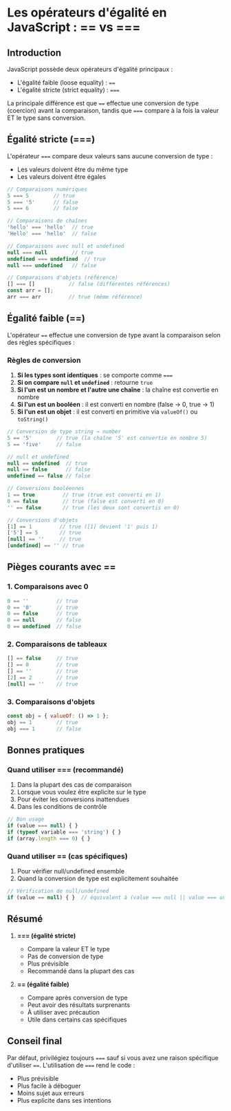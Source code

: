 # Les opérateurs d'égalité en JavaScript : == vs ===

## Introduction

JavaScript possède deux opérateurs d'égalité principaux :
- L'égalité faible (loose equality) : `==`
- L'égalité stricte (strict equality) : `===`

La principale différence est que `==` effectue une conversion de type (coercion) avant la comparaison, tandis que `===` compare à la fois la valeur ET le type sans conversion.

## Égalité stricte (===)

L'opérateur `===` compare deux valeurs sans aucune conversion de type :
- Les valeurs doivent être du même type
- Les valeurs doivent être égales

```javascript
// Comparaisons numériques
5 === 5        // true
5 === '5'      // false
5 === 6        // false

// Comparaisons de chaînes
'hello' === 'hello'  // true
'Hello' === 'hello'  // false

// Comparaisons avec null et undefined
null === null        // true
undefined === undefined  // true
null === undefined   // false

// Comparaisons d'objets (référence)
[] === []           // false (différentes références)
const arr = [];
arr === arr         // true (même référence)
```

## Égalité faible (==)

L'opérateur `==` effectue une conversion de type avant la comparaison selon des règles spécifiques :

### Règles de conversion

1. **Si les types sont identiques** : se comporte comme `===`
2. **Si on compare `null` et `undefined`** : retourne `true`
3. **Si l'un est un nombre et l'autre une chaîne** : la chaîne est convertie en nombre
4. **Si l'un est un booléen** : il est converti en nombre (false → 0, true → 1)
5. **Si l'un est un objet** : il est converti en primitive via `valueOf()` ou `toString()`

```javascript
// Conversion de type string → number
5 == '5'        // true (la chaîne '5' est convertie en nombre 5)
5 == 'five'     // false

// null et undefined
null == undefined  // true
null == false      // false
undefined == false // false

// Conversions booléennes
1 == true         // true (true est converti en 1)
0 == false        // true (false est converti en 0)
'' == false       // true (les deux sont convertis en 0)

// Conversions d'objets
[1] == 1         // true ([1] devient '1' puis 1)
['5'] == 5       // true
[null] == ''     // true
[undefined] == '' // true
```

## Pièges courants avec ==

### 1. Comparaisons avec 0

```javascript
0 == ''         // true
0 == '0'        // true
0 == false      // true
0 == null       // false
0 == undefined  // false
```

### 2. Comparaisons de tableaux

```javascript
[] == false     // true
[] == 0         // true
[] == ''        // true
[2] == 2        // true
[null] == ''    // true
```

### 3. Comparaisons d'objets

```javascript
const obj = { valueOf: () => 1 };
obj == 1        // true
obj === 1       // false
```

## Bonnes pratiques

### Quand utiliser === (recommandé)

1. Dans la plupart des cas de comparaison
2. Lorsque vous voulez être explicite sur le type
3. Pour éviter les conversions inattendues
4. Dans les conditions de contrôle

```javascript
// Bon usage
if (value === null) { }
if (typeof variable === 'string') { }
if (array.length === 0) { }
```

### Quand utiliser == (cas spécifiques)

1. Pour vérifier null/undefined ensemble
2. Quand la conversion de type est explicitement souhaitée

```javascript
// Vérification de null/undefined
if (value == null) { }  // équivalent à (value === null || value === undefined)
```

## Résumé

1. **=== (égalité stricte)**
   - Compare la valeur ET le type
   - Pas de conversion de type
   - Plus prévisible
   - Recommandé dans la plupart des cas

2. **== (égalité faible)**
   - Compare après conversion de type
   - Peut avoir des résultats surprenants
   - À utiliser avec précaution
   - Utile dans certains cas spécifiques

## Conseil final

Par défaut, privilégiez toujours `===` sauf si vous avez une raison spécifique d'utiliser `==`. L'utilisation de `===` rend le code :
- Plus prévisible
- Plus facile à déboguer
- Moins sujet aux erreurs
- Plus explicite dans ses intentions
